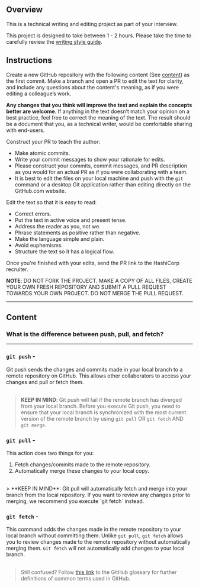 ## Overview

This is a technical writing and editing project as part of your interview.

This project is designed to take between 1 - 2 hours.
Please take the time to carefully review the [writing style guide](../styling-guide-snippet.md).

## Instructions

Create a new GitHub repository with the following content (See [content](#content)) as the first commit. Make a branch and open a PR to edit the text for clarity, and include any questions about the content's meaning, as if you were editing a colleague’s work. 

 **Any changes that you think will improve the text and explain the concepts better are welcome**. If anything in the text doesn’t match your opinion on a best practice, feel free to correct the meaning of the text. The result should be a document that you, as a technical writer, would be comfortable sharing with end-users.


Construct your PR to teach the author:
- Make atomic commits.
- Write your commit messages to show your rationale for edits.
- Please construct your commits, commit messages, and PR description as you would for an actual PR as if you were collaborating with a team.
- It is best to edit the files on your local machine and push with the `git` command or a desktop Git application rather than editing directly on the GitHub.com website.

Edit the text so that it is easy to read:
- Correct errors.
- Put the text in active voice and present tense.
- Address the reader as you, not we.
- Phrase statements as positive rather than negative.
- Make the language simple and plain. 
- Avoid euphemisms.
- Structure the text so it has a logical flow. 

Once you're finished with your edits, send the PR link to the HashiCorp recruiter.

**NOTE**: DO NOT FORK THE PROJECT. MAKE A COPY OF ALL FILES, CREATE YOUR OWN FRESH REPOSITORY AND SUBMIT A PULL REQUEST TOWARDS YOUR OWN PROJECT. DO NOT MERGE THE PULL REQUEST.

---

## Content

### What is the difference between push, pull, and fetch?
*** 

### `git push` - 
Git push sends the changes and commits made in your local branch to a remote repository on GitHub. This allows other collaborators to access your changes and pull or fetch them.  
<br> 
> **KEEP IN MIND**: Git push will fail if the remote branch has diverged from your local branch. Before you execute Git push, you need to ensure that your local branch is synchronized with the most current version of the remote branch by using `git pull` OR `git fetch` AND `git merge`.
 

### `git pull` - 
This action does two things for you:  
1. Fetch changes/commits made to the remote repository.
2. Automatically merge these changes to your local copy.  

<br> 
> **KEEP IN MIND**: Git pull will automatically fetch and merge into your branch from the local repository. If you want to review any changes prior to merging, we recommend you execute `git fetch` instead.


### `git fetch` - 
This command adds the changes made in the remote repository to your local branch without committing them. Unlike `git pull`, `git fetch` allows you to review changes made to the remote repository without automatically merging them. `Git fetch` will not automatically add changes to your local branch.  
<br> 
> Still confused? Follow [this link](https://docs.github.com/en/get-started/quickstart/github-glossary) to the GitHub glossary for further definitions of common terms used in GitHub. 
